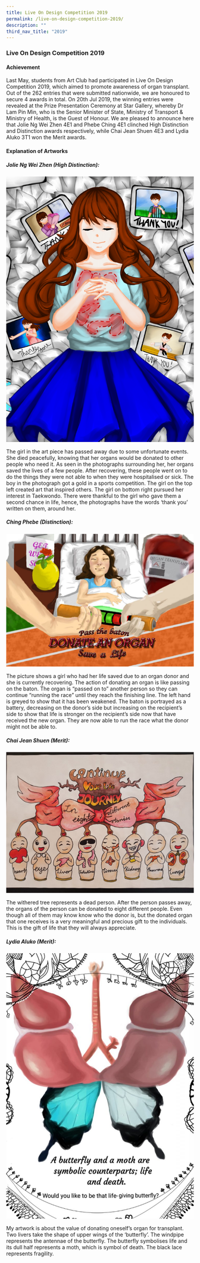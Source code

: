 ```yaml
---
title: Live On Design Competition 2019
permalink: /live-on-design-competition-2019/
description: ""
third_nav_title: "2019"
---
```

### Live On Design Competition 2019

#### Achievement

Last May, students from Art Club had participated in Live On Design Competition 2019, which aimed to promote awareness of organ transplant. Out of the 262 entries that were submitted nationwide, we are honoured to secure 4 awards in total. On 20th Jul 2019, the winning entries were revealed at the Prize Presentation Ceremony at Star Gallery, whereby Dr Lam Pin Min, who is the Senior Minister of State, Ministry of Transport & Ministry of Health, is the Guest of Honour. We are pleased to announce here that Jolie Ng Wei Zhen 4E1 and Phebe Ching 4E1 clinched High Distinction and Distinction awards respectively, while Chai Jean Shuen 4E3 and Lydia Aluko 3T1 won the Merit awards.

#### Explanation of Artworks

##### Jolie Ng Wei Zhen (High Distinction):
![](/images/Jolie-min.png)

The girl in the art piece has passed away due to some unfortunate events. She died peacefully, knowing that her organs would be donated to other people who need it. As seen in the photographs surrounding her, her organs saved the lives of a few people. After recovering, these people went on to do the things they were not able to when they were hospitalised or sick. The boy in the photograph got a gold in a sports competition. The girl on the top left created art that inspired others. The girl on bottom right pursued her interest in Taekwondo. There were thankful to the girl who gave them a second chance in life, hence, the photographs have the words ‘thank you’ written on them, around her.

##### Ching Phebe (Distinction):

![](/images/Phebe-min.jpg)

The picture shows a girl who had her life saved due to an organ donor and she is currently recovering. The action of donating an organ is like passing on the baton. The organ is “passed on to” another person so they can continue “running the race” until they reach the finishing line. The left hand is greyed to show that it has been weakened. The baton is portrayed as a battery, decreasing on the donor’s side but increasing on the recipient’s side to show that life is stronger on the recipient’s side now that have received the new organ. They are now able to run the race what the donor might not be able to.

##### Chai Jean Shuen (Merit):

![](/images/jean_shuen-min.jpg)

The withered tree represents a dead person. After the person passes away, the organs of the person can be donated to eight different people. Even though all of them may know know who the donor is, but the donated organ that one receives is a very meaningful and precious gift to the individuals. This is the gift of life that they will always appreciate.

##### Lydia Aluko (Merit):

![](/images/Lydia-min.jpeg)

My artwork is about the value of donating oneself’s organ for transplant. Two livers take the shape of upper wings of the ‘butterfly’. The windpipe represents the antennae of the butterfly. The butterfly symbolises life and its dull half represents a moth, which is symbol of death. The black lace represents fragility.